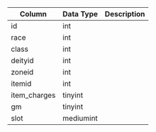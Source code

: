 | Column       | Data Type | Description |
| ------------ | --------- | ----------- |
| id           | int       |             |
| race         | int       |             |
| class        | int       |             |
| deityid      | int       |             |
| zoneid       | int       |             |
| itemid       | int       |             |
| item_charges | tinyint   |             |
| gm           | tinyint   |             |
| slot         | mediumint |             |